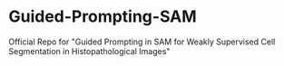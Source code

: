 # Guided-Prompting-SAM
Official Repo for "Guided Prompting in SAM for Weakly Supervised Cell Segmentation in Histopathological Images"
